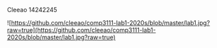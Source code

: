 Cleeao 14242245

![https://github.com/cleeao/comp3111-lab1-2020s/blob/master/lab1.jpg?raw=true](https://github.com/cleeao/comp3111-lab1-2020s/blob/master/lab1.jpg?raw=true)